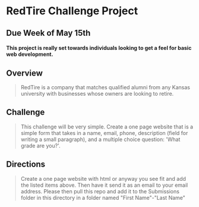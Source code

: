 # RedTire Challenge Project

## Due Week of May 15th

#### This project is really set towards individuals looking to get a feel for basic web development.

## Overview

> RedTire is a company that matches qualified alumni from any Kansas university with businesses whose owners are looking to retire.

## Challenge

> This challenge will be very simple. Create a one page website that is a simple form that takes in a name, email, phone, description (field for writing a small paragraph), and a multiple choice question: 'What grade are you?'.

## Directions

> Create a one page website with html or anyway you see fit and add the listed items above. Then have it send it as an email to your email address. Please then pull this repo and add it to the Submissions folder in this directory in a folder named "First Name"-"Last Name"
